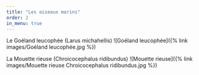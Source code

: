 ```yaml
---
title: "Les oiseaux marins"
order: 2
in_menu: true
---
```

Le Goéland leucophée (Larus michahellis)
 ![Goéland leucophée]({% link images/Goéland leucophée.jpg %}) 


La Mouette rieuse (Chroicocephalus ridibundus)
 ![Mouette rieuse]({% link images/Mouette rieuse Chroicocephalus ridibundus.jpg %}) 